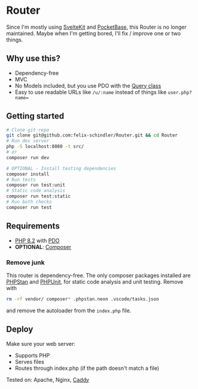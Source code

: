 # Router

Since I'm mostly using [SvelteKit](https://github.com/sveltejs/kit) and
[PocketBase](https://github.com/pocketbase/pocketbase), this Router is no longer
maintained. Maybe when I'm getting bored, I'll fix / improve one or two things.

## Why use this?

- Dependency-free
- MVC
- No Models included, but you use PDO with the
  [Query class](/Backend/Core/Data/Query.php)
- Easy to use readable URLs like `/u/:name` instead of things like
  `user.php?name=`

## Getting started

```bash
# Clone git repo
git clone git@github.com:felix-schindler/Router.git && cd Router
# Run dev server
php -S localhost:8080 -t src/
# or
composer run dev

# OPTIONAL - Install testing dependencies
composer install
# Run tests
composer run test:unit
# Static code analysis
composer run test:static
# Run both checks
composer run test
```

## Requirements

- [PHP 8.2](https://www.php.net) with
  [PDO](https://www.php.net/manual/de/book.pdo.php)
- **OPTIONAL**: [Composer](https://getcomposer.org)

### Remove junk

This router is dependency-free. The only composer packages installed are
[PHPStan](https://phpstan.org) and [PHPUnit](https://phpunit.de), for static
code analysis and unit testing. Remove with

```zsh
rm -rf vendor/ composer* .phpstan.neon .vscode/tasks.json
```

and remove the autoloader from the `index.php` file.

## Deploy

Make sure your web server:

- Supports PHP
- Serves files
- Routes through index.php (if the path doesn't match a file)

Tested on: Apache, Nginx, [Caddy](https://caddyserver.com)
